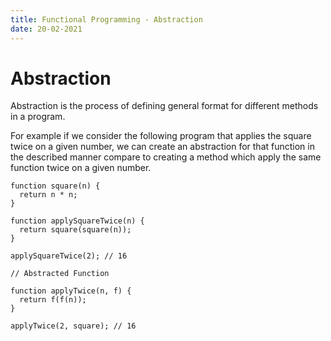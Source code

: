 ```yaml
---
title: Functional Programming - Abstraction
date: 20-02-2021
---
```


# Abstraction

Abstraction is the process of defining general format for different methods in a program.

For example if we consider the following program that applies the square twice on a given number, we can create an abstraction for that function in the described manner compare to creating a method which apply the same function twice on a given number.

```
function square(n) {
  return n * n;
}

function applySquareTwice(n) {
  return square(square(n));
}

applySquareTwice(2); // 16

// Abstracted Function

function applyTwice(n, f) {
  return f(f(n));
}

applyTwice(2, square); // 16

```